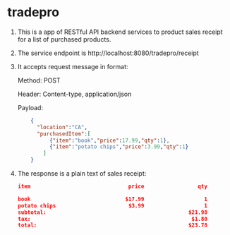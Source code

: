 # tradepro

1. This is a app of RESTful API backend services to product sales receipt for a list of purchased products.

2. The service endpoint is http://localhost:8080/tradepro/receipt

3. It accepts request message in format:

      Method: POST
      
      Header: 
            Content-type, application/json
            
      Payload:
      ```json
          {
            "location":"CA",
            "purchasedItem":[
                {"item":"book","price":17.99,"qty":1},
                {"item":"potato chips","price":3.99,"qty":1}
              ]
          }
      ```

4. The response is a plain text of sales receipt:
      ```json
      item                               price                 qty

      book                              $17.99                   1
      potato chips                       $3.99                   1
      subtotal:                                             $21.98
      tax:                                                   $1.80
      total:                                                $23.78
      ```
